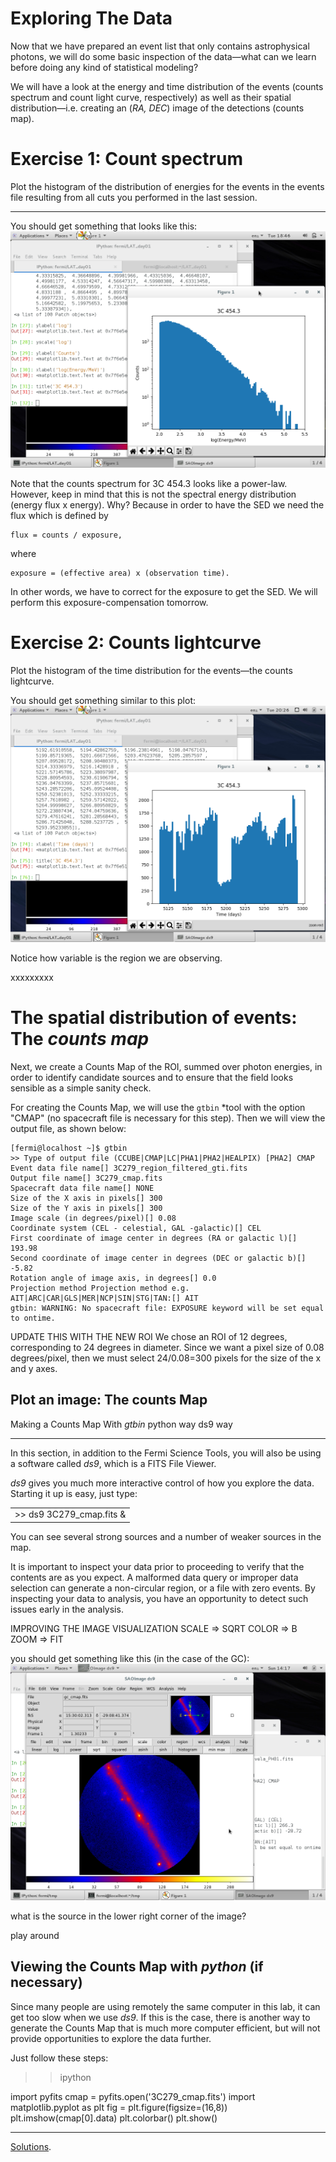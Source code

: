 

Exploring The Data
=====================

Now that we have prepared an event list that only contains astrophysical photons, we will do some basic inspection of the data—what can we learn before doing any kind of statistical modeling?

We will have a look at the energy and time distribution of the events (counts spectrum and count light curve, respectively) as well as their spatial distribution—i.e. creating an (*RA, DEC*) image of the detections (counts map).

# Exercise 1: Count spectrum

[comment]: <> (http://fermi-hero.readthedocs.io/en/latest/getting_started/explore_events.html) 

Plot the histogram of the distribution of energies for the events in the events file resulting from all cuts you performed in the last session.

- - - 

You should get something that looks like this:
![](./figures/counts_spectrum.png)

Note that the counts spectrum for 3C 454.3 looks like a power-law. However, keep in mind that this is not the spectral energy distribution (energy flux x energy). Why? Because in order to have the SED we need the flux which is defined by

    flux = counts / exposure,

where

    exposure = (effective area) x (observation time).

In other words, we have to correct for the exposure to get the SED. We will perform this exposure-compensation tomorrow. 



# Exercise 2: Counts lightcurve 

Plot the histogram of the time distribution for the events—the counts lightcurve.

[comment]: <> (which is proportional to the event rate since we use equal-width time bins)

You should get something similar to this plot:
![](./figures/counts_lightcurve.png)

Notice how variable is the region we are observing.

xxxxxxxxx
# The spatial distribution of events: The *counts map*


Next, we create a Counts Map of the ROI, summed over photon energies, in order to identify candidate sources and to ensure that the field looks sensible as a simple sanity check.

For creating the Counts Map, we will use the `gtbin` *tool with the option "CMAP" (no spacecraft file is necessary for this step). Then we will view the output file, as shown below:

``` 
[fermi@localhost ~]$ gtbin
>> Type of output file (CCUBE|CMAP|LC|PHA1|PHA2|HEALPIX) [PHA2] CMAP
Event data file name[] 3C279_region_filtered_gti.fits
Output file name[] 3C279_cmap.fits
Spacecraft data file name[] NONE
Size of the X axis in pixels[] 300
Size of the Y axis in pixels[] 300
Image scale (in degrees/pixel)[] 0.08
Coordinate system (CEL - celestial, GAL -galactic)[] CEL
First coordinate of image center in degrees (RA or galactic l)[] 193.98
Second coordinate of image center in degrees (DEC or galactic b)[] -5.82
Rotation angle of image axis, in degrees[] 0.0
Projection method Projection method e.g. AIT|ARC|CAR|GLS|MER|NCP|SIN|STG|TAN:[] AIT
gtbin: WARNING: No spacecraft file: EXPOSURE keyword will be set equal to ontime.
```

UPDATE THIS WITH THE NEW ROI
We chose an ROI of 12 degrees, corresponding to 24 degrees in diameter. Since we want a pixel size of 0.08 degrees/pixel, then we must select 24/0.08=300 pixels for the size of the x and y axes. 

## Plot an image: The counts Map

Making a Counts Map With *gtbin*
python way
ds9 way

- - - 

In this section, in addition to the Fermi Science Tools, you will also be using a software called *ds9*, which is a FITS File Viewer.

*ds9* gives you much more interactive control of how you explore the data. Starting it up is easy, just type:

<table>
  <tr>
    <td>>> ds9 3C279_cmap.fits & </td>
  </tr>
</table>


You can see several strong sources and a number of weaker sources in the map.

It is important to inspect your data prior to proceeding to verify that the contents are as you expect. A malformed data query or improper data selection can generate a non-circular region, or a file with zero events. By inspecting your data to analysis, you have an opportunity to detect such issues early in the analysis.

IMPROVING THE IMAGE VISUALIZATION
SCALE => SQRT
COLOR => B
ZOOM => FIT

you should get something like this (in the case of the GC):
![](./figures/ds9.png)


what is the source in the lower right corner of the image?

play around

## Viewing the Counts Map with *python* (if necessary)

Since many people are using remotely the same computer in this lab, it can get too slow when we use *ds9*. If this is the case, there is another way to generate the Counts Map that is much more computer efficient, but will not provide opportunities to explore the data further.

Just follow these steps:

>> ipython

import pyfits
cmap = pyfits.open('3C279_cmap.fits')
import matplotlib.pyplot as plt
fig = plt.figure(figsize=(16,8))
plt.imshow(cmap[0].data)
plt.colorbar()
plt.show()</td>
  </tr>
</table>

- - - 

[Solutions](./explore-solutions.md).

